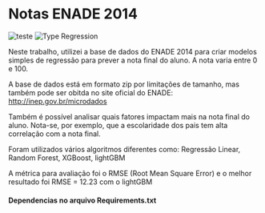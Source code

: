 # Notas ENADE 2014

![teste](https://img.shields.io/badge/Type-Beginner-success)
![Type Regression](https://img.shields.io/badge/Type-Regression-yellow.svg)

Neste trabalho, utilizei a base de dados do ENADE 2014 para criar modelos simples de regressão para prever a nota final do aluno. A nota varia entre 0 e 100.

A base de dados está em formato zip por limitações de tamanho, mas também pode ser obitda no site oficial do ENADE: http://inep.gov.br/microdados

Também é possível analisar quais fatores impactam mais na nota final do aluno. Nota-se, por exemplo, que a escolaridade dos pais tem alta correlação com a nota final.

Foram utilizados vários algoritmos diferentes como: Regressão Linear, Random Forest, XGBoost, lightGBM

A métrica para avaliação foi o RMSE (Root Mean Square Error) e o melhor resultado foi RMSE = 12.23 com o lightGBM




#### Dependencias no arquivo Requirements.txt

